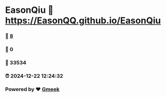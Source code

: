 # EasonQiu :link: https://EasonQQ.github.io/EasonQiu 
### :page_facing_up: [8](https://EasonQQ.github.io/EasonQiu/tag.html) 
### :speech_balloon: 0 
### :hibiscus: 33534 
### :alarm_clock: 2024-12-22 12:24:32 
### Powered by :heart: [Gmeek](https://github.com/Meekdai/Gmeek)
